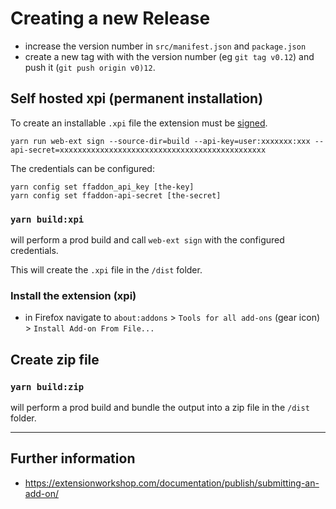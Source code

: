 # Creating a new Release

- increase the version number in `src/manifest.json` and `package.json`
- create a new tag with with the version number (eg `git tag v0.12`) and push it (`git push origin v0)12`.

## Self hosted xpi (permanent installation)
To create an installable `.xpi` file the extension must be [signed](https://extensionworkshop.com/documentation/develop/web-ext-command-reference/#web-ext_sign).

```
yarn run web-ext sign --source-dir=build --api-key=user:xxxxxxx:xxx --api-secret=xxxxxxxxxxxxxxxxxxxxxxxxxxxxxxxxxxxxxxxxxxxxxx
```

The credentials can be configured:
```
yarn config set ffaddon_api_key [the-key]
yarn config set ffaddon-api-secret [the-secret]

``` 

### `yarn build:xpi` 
will perform a prod build and call `web-ext sign` with the configured credentials.

This will create the `.xpi` file in the `/dist` folder.

### Install the extension (xpi)
- in Firefox navigate to `about:addons` > `Tools for all add-ons` (gear icon) > `Install Add-on From File...`

## Create zip file

### `yarn build:zip`

will perform a prod build and bundle the output into a zip file in the `/dist` folder.

---

## Further information
- https://extensionworkshop.com/documentation/publish/submitting-an-add-on/